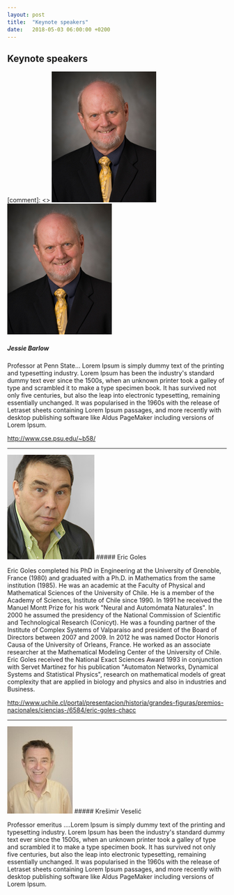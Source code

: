 ```yaml
---
layout: post
title:  "Keynote speakers"
date:   2018-05-03 06:00:00 +0200
---
```


## Keynote speakers

[comment]: <> ![Jesse Barlow](images/Barlow.jpg) 
 <img src="images/Barlow.jpg" class="img-fluid rounded-circle" alt="Jesse Barlow"> 
##### Jessie Barlow

Professor at Penn State... Lorem Ipsum is simply dummy text of the printing and typesetting industry. Lorem Ipsum has been the industry's standard dummy text ever since the 1500s, when an unknown printer took a galley of type and scrambled it to make a type specimen book. It has survived not only five centuries, but also the leap into electronic typesetting, remaining essentially unchanged. It was popularised in the 1960s with the release of Letraset sheets containing Lorem Ipsum passages, and more recently with desktop publishing software like Aldus PageMaker including versions of Lorem Ipsum.

<http://www.cse.psu.edu/~b58/>

___

<img src="images/Goles.jpg" class="img-fluid rounded-circle" alt="Eric Goles"> 
##### Eric Goles 


Eric Goles completed his PhD in Engineering at the University of Grenoble, France (1980) and graduated with a Ph.D. in Mathematics from the same institution (1985). He was an academic at the Faculty of Physical and Mathematical Sciences of the University of Chile. He is a member of the Academy of Sciences, Institute of Chile since 1990. In 1991 he received the Manuel Montt Prize for his work "Neural and Automómata Naturales". In 2000 he assumed the presidency of the National Commission of Scientific and Technological Research (Conicyt). He was a founding partner of the Institute of Complex Systems of Valparaíso and president of the Board of Directors between 2007 and 2009. In 2012 he was named Doctor Honoris Causa of the University of Orleans, France. He worked as an associate researcher at the Mathematical Modeling Center of the University of Chile. Eric Goles received the National Exact Sciences Award 1993 in conjunction with Servet Martínez for his publication "Automaton Networks, Dynamical Systems and Statistical Physics", research on mathematical models of great complexity that are applied in biology and physics and also in industries and Business.


<http://www.uchile.cl/portal/presentacion/historia/grandes-figuras/premios-nacionales/ciencias-/6584/eric-goles-chacc>

___

<img src="images/Veselic.jpg" class="img-fluid rounded-circle" alt="Krešimir Veselić"> 
##### Krešimir Veselić 

Professor emeritus ....Lorem Ipsum is simply dummy text of the printing and typesetting industry. Lorem Ipsum has been the industry's standard dummy text ever since the 1500s, when an unknown printer took a galley of type and scrambled it to make a type specimen book. It has survived not only five centuries, but also the leap into electronic typesetting, remaining essentially unchanged. It was popularised in the 1960s with the release of Letraset sheets containing Lorem Ipsum passages, and more recently with desktop publishing software like Aldus PageMaker including versions of Lorem Ipsum.

